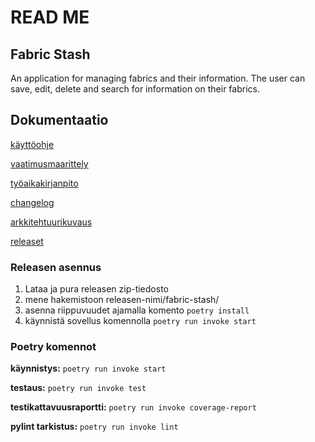 # READ ME

## Fabric Stash

An application for managing fabrics and their information. The user can save, edit, delete and search for information on their fabrics.

## Dokumentaatio

[käyttöohje](https://github.com/taru-s/ot-harjoitustyo/blob/master/fabric-stash/dokumentaatio/kayttoohje.md)

[vaatimusmaarittely](https://github.com/taru-s/ot-harjoitustyo/blob/master/fabric-stash/dokumentaatio/vaatimusmaarittely.md)

[työaikakirjanpito](https://github.com/taru-s/ot-harjoitustyo/blob/master/fabric-stash/dokumentaatio/tuntikirjanpito.md)

[changelog](https://github.com/taru-s/ot-harjoitustyo/blob/master/fabric-stash/dokumentaatio/changelog.md)

[arkkitehtuurikuvaus](https://github.com/taru-s/ot-harjoitustyo/blob/master/fabric-stash/dokumentaatio/arkkitehtuuri.md)

[releaset](https://github.com/taru-s/ot-harjoitustyo/releases/)



### Releasen asennus
1. Lataa ja pura releasen zip-tiedosto
2. mene hakemistoon releasen-nimi/fabric-stash/
3. asenna riippuvuudet ajamalla komento `poetry install` 
4. käynnistä sovellus komennolla `poetry run invoke start`

### Poetry komennot
**käynnistys:** `poetry run invoke start`

**testaus:** `poetry run invoke test`

**testikattavuusraportti:** `poetry run invoke coverage-report`

**pylint tarkistus:** `poetry run invoke lint`

